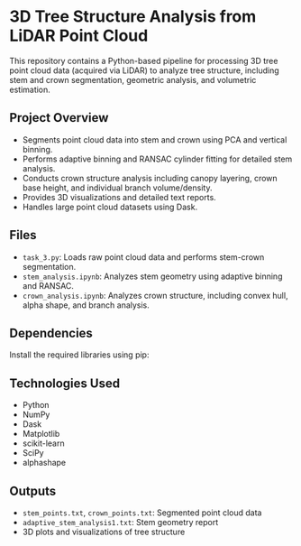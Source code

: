 # 3D Tree Structure Analysis from LiDAR Point Cloud

This repository contains a Python-based pipeline for processing 3D tree point cloud data (acquired via LiDAR) to analyze tree structure, including stem and crown segmentation, geometric analysis, and volumetric estimation.

## Project Overview

- Segments point cloud data into stem and crown using PCA and vertical binning.
- Performs adaptive binning and RANSAC cylinder fitting for detailed stem analysis.
- Conducts crown structure analysis including canopy layering, crown base height, and individual branch volume/density.
- Provides 3D visualizations and detailed text reports.
- Handles large point cloud datasets using Dask.

## Files

- `task_3.py`: Loads raw point cloud data and performs stem-crown segmentation.
- `stem_analysis.ipynb`: Analyzes stem geometry using adaptive binning and RANSAC.
- `crown_analysis.ipynb`: Analyzes crown structure, including convex hull, alpha shape, and branch analysis.

## Dependencies

Install the required libraries using pip:


## Technologies Used

- Python
- NumPy
- Dask
- Matplotlib
- scikit-learn
- SciPy
- alphashape

## Outputs

- `stem_points.txt`, `crown_points.txt`: Segmented point cloud data
- `adaptive_stem_analysis1.txt`: Stem geometry report
- 3D plots and visualizations of tree structure


